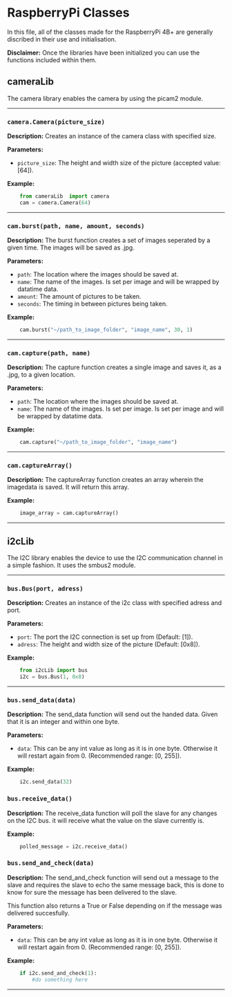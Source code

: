 # RaspberryPi Classes

In this file, all of the classes made for the RaspberryPi 4B+ are generally discribed in their use and initialisation.

**Disclaimer:** Once the libraries have been initialized you can use the functions included within them.

## cameraLib

The camera library enables the camera by using the picam2 module.

---

### `camera.Camera(picture_size)`

**Description:**
Creates an instance of the camera class with specified size.

**Parameters:**

- `picture_size`: The height and width size of the picture (accepted value: [64]).

**Example:**

```py
    from cameraLib  import camera
    cam = camera.Camera(64)
```
---

### `cam.burst(path, name, amount, seconds)`

**Description:**
The burst function creates a set of images seperated by a given time. The images will be saved as .jpg.

**Parameters:**

- `path`: The location where the images should be saved at.
- `name`: The name of the images. Is set per image and will be wrapped by datatime data.
- `amount`: The amount of pictures to be taken.
- `seconds`: The timing in between pictures being taken.

**Example:**

```py
    cam.burst("~/path_to_image_folder", "image_name", 30, 1)
```

---

### `cam.capture(path, name)`

**Description:**
The capture function creates a single image and saves it, as a .jpg, to a given location.

**Parameters:**

- `path`: The location where the images should be saved at.
- `name`: The name of the images. Is set per image. Is set per image and will be wrapped by datatime data.

**Example:**

```py
    cam.capture("~/path_to_image_folder", "image_name")
```

---
### `cam.captureArray()`

**Description:**
The captureArray function creates an array wherein the imagedata is saved. It will return this array.

**Example:**

```py
    image_array = cam.captureArray()
```

---

## i2cLib

The I2C library enables the device to use the I2C communication channel in a simple fashion. It uses the smbus2 module.

---

### `bus.Bus(port, adress)`

**Description:**
Creates an instance of the i2c class with specified adress and port.

**Parameters:**

- `port`: The port the I2C connection is set up from (Default: [1]).
- `adress`: The height and width size of the picture (Default: [0x8]).

**Example:**

```py
    from i2cLib import bus
    i2c = bus.Bus(1, 0x8)

```
---

### `bus.send_data(data)`

**Description:**
The send_data function will send out the handed data. Given that it is an integer and within one byte.

**Parameters:**

- `data`: This can be any int value as long as it is in one byte. Otherwise it will restart again from 0. (Recommended range: [0, 255]).

**Example:**

```py
    i2c.send_data(32)
```
### `bus.receive_data()`

**Description:**
The receive_data function will poll the slave for any changes on the I2C bus. it will receive what the value on the slave currently is.

**Example:**

```py
    polled_message = i2c.receive_data()
```
### `bus.send_and_check(data)`

**Description:**
The send_and_check function will send out a message to the slave and requires the slave to echo the same message back, this is done to know for sure the message has been delivered to the slave. 

This function also returns a True or False depending on if the message was delivered succesfully.

**Parameters:**

- `data`: This can be any int value as long as it is in one byte. Otherwise it will restart again from 0. (Recommended range: [0, 255]).

**Example:**

```py
    if i2c.send_and_check(1):
        #do something here
```
---
